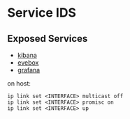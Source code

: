 # Service IDS

## Exposed Services

* [kibana](http://localhost:5601/)
* [evebox](http://localhost:5636/)
* [grafana](http://localhost:3000/)

on host:

```
ip link set <INTERFACE> multicast off
ip link set <INTERFACE> promisc on
ip link set <INTERFACE> up
```

